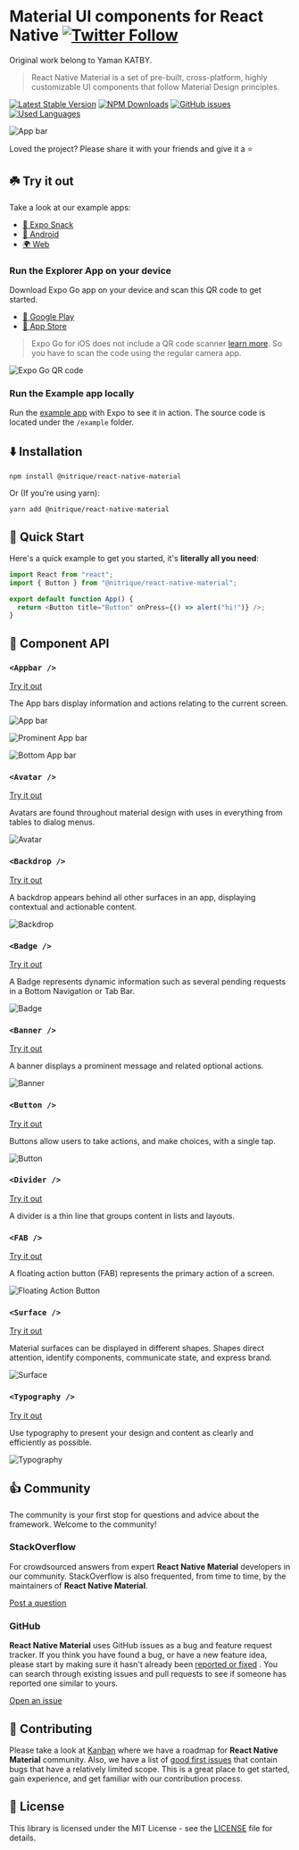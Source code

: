 # Material UI components for React Native [![Twitter Follow](https://img.shields.io/twitter/follow/nitrique?style=social)](https://twitter.com/intent/user?screen_name=nitrique)

Original work belong to Yaman KATBY.

> React Native Material is a set of pre-built, cross-platform, highly customizable UI components that follow Material Design principles.

[![Latest Stable Version](https://img.shields.io/npm/v/@nitrique/react-native-material.svg)](https://www.npmjs.com/package/@nitrique/react-native-material)
[![NPM Downloads](https://img.shields.io/npm/dm/@nitrique/react-native-material.svg)](https://www.npmjs.com/package/@nitrique/react-native-material)
[![GitHub issues](https://img.shields.io/github/issues-raw/nitrique/react-native-material.svg)](https://github.com/nitrique/react-native-material/issues)
[![Used Languages](https://img.shields.io/github/languages/top/nitrique/react-native-material.svg)](https://github.com/nitrique/react-native-material)

![App bar](https://raw.githubusercontent.com/nitrique/react-native-material/main/hero.png)

Loved the project? Please share it with your friends and give it a ⭐️

## ☘️️ Try it out

Take a look at our example apps:

- [💨 Expo Snack](https://snack.expo.dev/@nitrique/react-native-material-explorer)
- [🤖 Android](https://play.google.com/store/apps/details?id=com.swazer.material)
- [🌍 Web](https://example.rn-material.js.org/)

### Run the Explorer App on your device

Download Expo Go app on your device and scan this QR code to get started.

- [🤖 Google Play](https://play.google.com/store/apps/details?id=host.exp.exponent)
- [🍎 App Store](https://apps.apple.com/tr/app/expo-go/id982107779)

> Expo Go for iOS does not include a QR code scanner [learn more](https://blog.expo.dev/upcoming-limitations-to-ios-expo-client-8076d01aee1a). So you have to scan the code using the regular camera app.

![Expo Go QR code](https://raw.githubusercontent.com/nitrique/react-native-material/main/images/qr.png)

### Run the Example app locally

Run the [example app](https://github.com/nitrique/react-native-material/tree/main/example) with Expo to see it in
action. The source code is located under the `/example` folder.

## ⬇️ Installation

```shell
npm install @nitrique/react-native-material
```

Or (If you're using yarn):

```shell
yarn add @nitrique/react-native-material
```

## 🚀 Quick Start

Here's a quick example to get you started, it's **literally all you need**:

```js
import React from "react";
import { Button } from "@nitrique/react-native-material";

export default function App() {
  return <Button title="Button" onPress={() => alert("hi!")} />;
}
```

## 🔌 Component API

### `<Appbar />`

[Try it out](https://rn-material.js.org/docs/components/app-bar)

The App bars display information and actions relating to the current screen.

![App bar](https://raw.githubusercontent.com/nitrique/react-native-material/main/images/app-bar.png)

![Prominent App bar](https://raw.githubusercontent.com/nitrique/react-native-material/main/images/prominent-app-bar.png)

![Bottom App bar](https://raw.githubusercontent.com/nitrique/react-native-material/main/images/bottom-app-bar.png)

### `<Avatar />`

[Try it out](https://rn-material.js.org/docs/components/avatar)

Avatars are found throughout material design with uses in everything from tables to dialog menus.

![Avatar](https://raw.githubusercontent.com/nitrique/react-native-material/main/images/avatar.png)

### `<Backdrop />`

[Try it out](https://rn-material.js.org/docs/components/backdrop)

A backdrop appears behind all other surfaces in an app, displaying contextual and actionable content.

![Backdrop](https://raw.githubusercontent.com/nitrique/react-native-material/main/images/backdrop.png)

### `<Badge />`

[Try it out](https://rn-material.js.org/docs/components/badge)

A Badge represents dynamic information such as several pending requests in a Bottom Navigation or Tab Bar.

![Badge](https://raw.githubusercontent.com/nitrique/react-native-material/main/images/badge.png)

### `<Banner />`

[Try it out](https://rn-material.js.org/docs/components/banner)

A banner displays a prominent message and related optional actions.

![Banner](https://raw.githubusercontent.com/nitrique/react-native-material/main/images/banner.png)

### `<Button />`

[Try it out](https://rn-material.js.org/docs/components/button)

Buttons allow users to take actions, and make choices, with a single tap.

![Button](https://raw.githubusercontent.com/nitrique/react-native-material/main/images/button.png)

### `<Divider />`

[Try it out](https://rn-material.js.org/docs/components/divider)

A divider is a thin line that groups content in lists and layouts.

### `<FAB />`

[Try it out](https://rn-material.js.org/docs/components/fab)

A floating action button (FAB) represents the primary action of a screen.

![Floating Action Button](https://raw.githubusercontent.com/nitrique/react-native-material/main/images/fab.png)

### `<Surface />`

[Try it out](https://rn-material.js.org/docs/components/surface)

Material surfaces can be displayed in different shapes. Shapes direct attention, identify components, communicate state,
and express brand.

![Surface](https://raw.githubusercontent.com/nitrique/react-native-material/main/images/surface.png)

### `<Typography />`

[Try it out](https://rn-material.js.org/docs/components/typography)

Use typography to present your design and content as clearly and efficiently as possible.

![Typography](https://raw.githubusercontent.com/nitrique/react-native-material/main/images/typography.png)

## 👍 Community

The community is your first stop for questions and advice about the framework. Welcome to the community!

### StackOverflow

For crowdsourced answers from expert **React Native Material** developers in our community. StackOverflow is also
frequented, from time to time, by the maintainers of **React Native Material**.

[Post a question](https://stackoverflow.com/questions/tagged/react-native-material)

### GitHub

**React Native Material** uses GitHub issues as a bug and feature request tracker. If you think you have found a bug, or
have a new feature idea, please start by making sure it hasn't already
been [reported or fixed](https://github.com/nitrique/react-native-material/issues?utf8=%E2%9C%93&q=is%3Aopen+is%3Aclosed)
. You can search through existing issues and pull requests to see if someone has reported one similar to yours.

[Open an issue](https://github.com/nitrique/react-native-material/issues/new/choose)

## 🤝 Contributing

Please take a look at [Kanban](https://github.com/nitrique/react-native-material/projects/1) where we have a roadmap
for **React Native Material** community. Also, we have a list
of [good first issues](https://github.com/nitrique/react-native-material/labels/good%20first%20issue) that contain
bugs that have a relatively limited scope. This is a great place to get started, gain experience, and get familiar with
our contribution process.

## 📝 License

This library is licensed under the MIT License - see
the [LICENSE](https://github.com/nitrique/react-native-material/blob/main/LICENSE) file for details.
